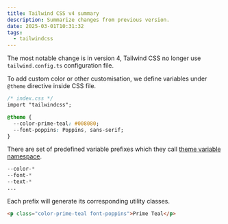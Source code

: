 ```yaml
---
title: Tailwind CSS v4 summary
description: Summarize changes from previous version.
date: 2025-03-01T10:31:32
tags:
  - tailwindcss
---
```


The most notable change is in version 4, Tailwind CSS no longer use `tailwind.config.ts` configuration file.

To add custom color or other customisation, we define variables under `@theme` directive inside CSS file.

```css
/* index.css */
import "tailwindcss";

@theme {
  --color-prime-teal: #008080;
  --font-poppins: Poppins, sans-serif;
}
```

There are set of predefined variable prefixes which they call [theme variable namespace](https://tailwindcss.com/docs/theme#theme-variable-namespaces).

```css
--color-*
--font-*
--text-*
...
```

Each prefix will generate its corresponding utility classes.

```html
<p class="color-prime-teal font-poppins">Prime Teal</p>
```
